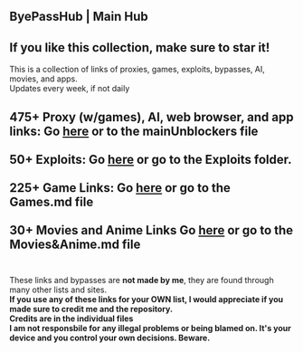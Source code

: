 ## ByePassHub | Main Hub
## If you like this collection, make sure to star it!

This is a collection of links of proxies, games, exploits, bypasses, AI, movies, and apps.  <br>
Updates every week, if not daily

**475+ Proxy (w/games), AI, web browser, and app links:** Go [here](https://github.com/wea-f/ByePassHub/blob/main/mainUnblockers.md) or to the mainUnblockers file<br> <br>
**50+ Exploits:** Go [here](https://github.com/wea-f/ByePassHub/tree/main/Exploits) or go to the Exploits folder. <br><br>
**225+ Game Links:** Go [here](https://github.com/wea-f/ByePassHub/blob/main/Games.md) or go to the Games.md file <br><br>
**30+ Movies and Anime Links** Go [here](https://github.com/wea-f/ByePassHub/blob/main/Movies%26Anime.md) or go to the Movies&Anime.md file <br><br>
---

These links and bypasses are **not made by me**, they are found through many other lists and sites. <br>
**If you use any of these links for your OWN list, I would appreciate if you made sure to credit me and the repository.** <br>
**Credits are in the individual files** <br>
**I am not responsbile for any illegal problems or being blamed on. It's your device and you control your own decisions. Beware.**
